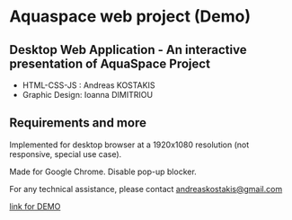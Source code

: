 # Aquaspace web project (Demo)
## Desktop Web Application - An interactive presentation of AquaSpace Project

* HTML-CSS-JS : Andreas KOSTAKIS 
* Graphic Design: Ioanna DIMITRIOU

## Requirements and more

Implemented for desktop browser at a 1920x1080 resolution (not responsive, special use case).

Made for Google Chrome. 
Disable pop-up blocker.

For any technical assistance, please contact andreaskostakis@gmail.com

[link for DEMO](https://andreastkdf.github.io/aquaspace/)
